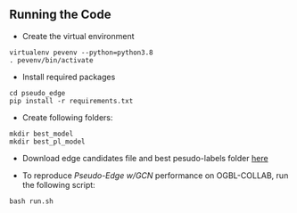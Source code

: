 ## Running the Code
- Create the virtual environment
```
virtualenv pevenv --python=python3.8
. pevenv/bin/activate
```
- Install required packages
```
cd pseudo_edge
pip install -r requirements.txt
```
- Create following folders:
```
mkdir best_model
mkdir best_pl_model
```
- Download edge candidates file and best pesudo-labels folder [here](https://drive.google.com/drive/folders/1eOSb-z-KqckXoG45zcCvFP3tecgiH093?usp=sharing)

- To reproduce *Pseudo-Edge w/GCN* performance on OGBL-COLLAB, run the following script:
```
bash run.sh
```
